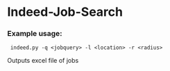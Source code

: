 # Indeed-Job-Search
### Example usage:
```
 indeed.py -q <jobquery> -l <location> -r <radius> 
```
Outputs excel file of jobs